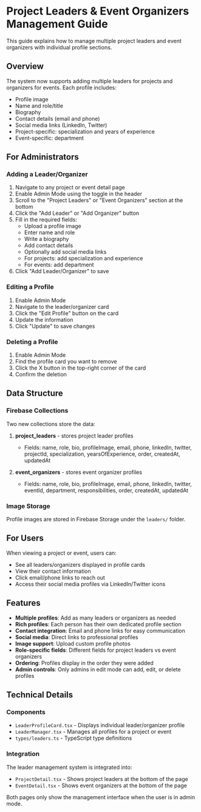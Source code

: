 # Project Leaders & Event Organizers Management Guide

This guide explains how to manage multiple project leaders and event organizers with individual profile sections.

## Overview

The system now supports adding multiple leaders for projects and organizers for events. Each profile includes:
- Profile image
- Name and role/title
- Biography
- Contact details (email and phone)
- Social media links (LinkedIn, Twitter)
- Project-specific: specialization and years of experience
- Event-specific: department

## For Administrators

### Adding a Leader/Organizer

1. Navigate to any project or event detail page
2. Enable Admin Mode using the toggle in the header
3. Scroll to the "Project Leaders" or "Event Organizers" section at the bottom
4. Click the "Add Leader" or "Add Organizer" button
5. Fill in the required fields:
   - Upload a profile image
   - Enter name and role
   - Write a biography
   - Add contact details
   - Optionally add social media links
   - For projects: add specialization and experience
   - For events: add department
6. Click "Add Leader/Organizer" to save

### Editing a Profile

1. Enable Admin Mode
2. Navigate to the leader/organizer card
3. Click the "Edit Profile" button on the card
4. Update the information
5. Click "Update" to save changes

### Deleting a Profile

1. Enable Admin Mode
2. Find the profile card you want to remove
3. Click the X button in the top-right corner of the card
4. Confirm the deletion

## Data Structure

### Firebase Collections

Two new collections store the data:

1. **project_leaders** - stores project leader profiles
   - Fields: name, role, bio, profileImage, email, phone, linkedIn, twitter, projectId, specialization, yearsOfExperience, order, createdAt, updatedAt

2. **event_organizers** - stores event organizer profiles
   - Fields: name, role, bio, profileImage, email, phone, linkedIn, twitter, eventId, department, responsibilities, order, createdAt, updatedAt

### Image Storage

Profile images are stored in Firebase Storage under the `leaders/` folder.

## For Users

When viewing a project or event, users can:
- See all leaders/organizers displayed in profile cards
- View their contact information
- Click email/phone links to reach out
- Access their social media profiles via LinkedIn/Twitter icons

## Features

- **Multiple profiles**: Add as many leaders or organizers as needed
- **Rich profiles**: Each person has their own dedicated profile section
- **Contact integration**: Email and phone links for easy communication
- **Social media**: Direct links to professional profiles
- **Image support**: Upload custom profile photos
- **Role-specific fields**: Different fields for project leaders vs event organizers
- **Ordering**: Profiles display in the order they were added
- **Admin controls**: Only admins in edit mode can add, edit, or delete profiles

## Technical Details

### Components

- `LeaderProfileCard.tsx` - Displays individual leader/organizer profile
- `LeaderManager.tsx` - Manages all profiles for a project or event
- `types/leaders.ts` - TypeScript type definitions

### Integration

The leader management system is integrated into:
- `ProjectDetail.tsx` - Shows project leaders at the bottom of the page
- `EventDetail.tsx` - Shows event organizers at the bottom of the page

Both pages only show the management interface when the user is in admin mode.
